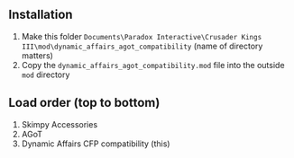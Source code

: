## Installation
1. Make this folder `Documents\Paradox Interactive\Crusader Kings III\mod\dynamic_affairs_agot_compatibility` (name of directory matters)
2. Copy the `dynamic_affairs_agot_compatibility.mod` file into the outside `mod` directory

## Load order (top to bottom)
1. Skimpy Accessories
2. AGoT
3. Dynamic Affairs CFP compatibility (this)